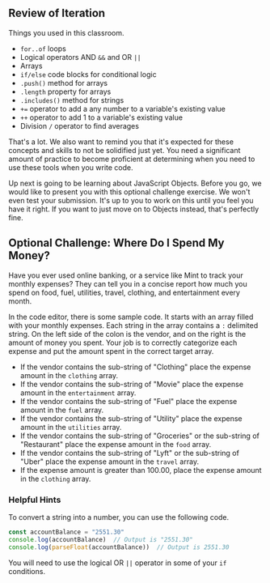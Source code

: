 ## Review of Iteration

Things you used in this classroom.

* `for..of` loops
* Logical operators AND `&&` and OR `||`
* Arrays
* `if/else` code blocks for conditional logic
* `.push()` method for arrays
* `.length` property for arrays
* `.includes()` method for strings
* `+=` operator to add a any number to a variable's existing value
* `++` operator to add 1 to a variable's existing value
* Division `/` operator to find averages

That's a lot. We also want to remind you that it's expected for these concepts and skills to not be solidified just yet. You need a significant amount of practice to become proficient at determining when you need to use these tools when you write code.

Up next is going to be learning about JavaScript Objects. Before you go, we would like to present you with this optional challenge exercise. We won't even test your submission. It's up to you to work on this until you feel you have it right. If you want to just move on to Objects instead, that's perfectly fine.

## Optional Challenge: Where Do I Spend My Money?

Have you ever used online banking, or a service like Mint to track your monthly expenses? They can tell you in a concise report how much you spend on food, fuel, utilities, travel, clothing, and entertainment every month.

In the code editor, there is some sample code. It starts with an array filled with your monthly expenses. Each string in the array contains a `:` delimited string. On the left side of the colon is the vendor, and on the right is the amount of money you spent. Your job is to correctly categorize each expense and put the amount spent in the correct target array.

* If the vendor contains the sub-string of "Clothing" place the expense amount in the `clothing` array.
* If the vendor contains the sub-string of "Movie" place the expense amount in the `entertainment` array.
* If the vendor contains the sub-string of "Fuel" place the expense amount in the `fuel` array.
* If the vendor contains the sub-string of "Utility" place the expense amount in the `utilities` array.
* If the vendor contains the sub-string of "Groceries" or the sub-string of "Restaurant" place the expense amount in the `food` array.
* If the vendor contains the sub-string of "Lyft" or the sub-string of "Uber" place the expense amount in the `travel` array.
* If the expense amount is greater than 100.00, place the expense amount in the `clothing` array.


### Helpful Hints

To convert a string into a number, you can use the following code.

```js
const accountBalance = "2551.30"
console.log(accountBalance)  // Output is "2551.30"
console.log(parseFloat(accountBalance))  // Output is 2551.30
```

You will need to use the logical OR `||` operator in some of your `if` conditions.

<!--stackedit_data:
eyJoaXN0b3J5IjpbLTQ2OTE1Mjg3Myw5NTM4NDE5NDRdfQ==
-->